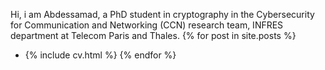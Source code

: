 Hi, i am Abdessamad, a PhD student in cryptography in the Cybersecurity for Communication and Networking (CCN) research team, INFRES department at Telecom Paris and Thales.
{% for post in site.posts %}
* {% include cv.html %}
{% endfor %}
